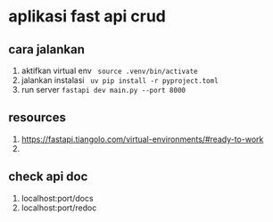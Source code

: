 # aplikasi fast api crud

## cara jalankan
1. aktifkan virtual env ``` source .venv/bin/activate```
2. jalankan instalasi ``` uv pip install -r pyproject.toml```
3. run server ```fastapi dev main.py --port 8000```


## resources
1. https://fastapi.tiangolo.com/virtual-environments/#ready-to-work
2.

## check api doc
1. localhost:port/docs
2. localhost:port/redoc
